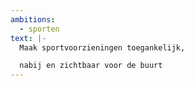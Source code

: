 ```yaml
---
ambitions:
  - sporten
text: |-
  Maak sportvoorzieningen toegankelijk, 

  nabij en zichtbaar voor de buurt
---
```


